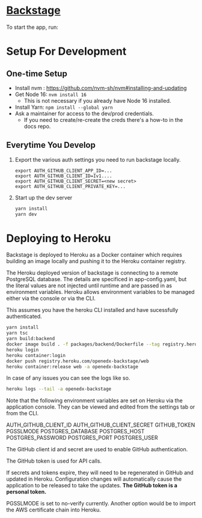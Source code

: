 # [Backstage](https://backstage.io)

To start the app, run:

# Setup For Development

## One-time Setup
- Install nvm : https://github.com/nvm-sh/nvm#installing-and-updating
- Get Node 16: `nvm install 16`
    - This is not necessary if you already have Node 16 installed.
- Install Yarn: `npm install --global yarn`
- Ask a maintainer for access to the dev/prod credentials.
    - If you need to create/re-create the creds there's a how-to in the docs repo.


## Everytime You Develop

1. Export the various auth settings you need to run backstage locally.
    ```
    export AUTH_GITHUB_CLIENT_APP_ID=...
    export AUTH_GITHUB_CLIENT_ID=Iv1....
    export AUTH_GITHUB_CLIENT_SECRET=<new secret>
    export AUTH_GITHUB_CLIENT_PRIVATE_KEY=...
    ```

2. Start up the dev server
    ```sh
    yarn install
    yarn dev
    ```

# Deploying to Heroku

Backstage is deployed to Heroku as a Docker container which requires
building an image locally and pushing it to the Heroku container
registry.

The Heroku deployed version of backstage is connecting to a remote
PostgreSQL database. The details are specificed in app-config.yaml,
but the literal values are not injected until runtime and are passed
in as environment variables. Heroku allows environment variables to be
managed either via the console or via the CLI.

This assumes you have the heroku CLI installed and have sucessfully
authenticated.

```sh
yarn install
yarn tsc
yarn build:backend
docker image build . -f packages/backend/Dockerfile --tag registry.heroku.com/openedx-backstage/web --pull
heroku login
heroku container:login
docker push registry.heroku.com/openedx-backstage/web
heroku container:release web -a openedx-backstage
```

In case of any issues you can see the logs like so.

```sh
heroku logs --tail -a openedx-backstage
```

Note that the following environment variables are set on Heroku via the application console. They can be viewed and edited from the settings tab or from the CLI.

AUTH_GITHUB_CLIENT_ID
AUTH_GITHUB_CLIENT_SECRET
GITHUB_TOKEN
PGSSLMODE
POSTGRES_DATABASE
POSTGRES_HOST
POSTGRES_PASSWORD
POSTGRES_PORT
POSTGRES_USER

The GitHub client id and secret are used to enable GitHub authentication.

The GitHub token is used for API calls.

If secrets and tokens expire, they will need to be regenerated in GitHub and updated in Heroku. Configuration changes will automatically cause the application to be released to take the updates. **The GitHub token is a personal token.**

PGSSLMODE is set to no-verify currently.  Another option would be to import the AWS certificate chain into Heroku.
